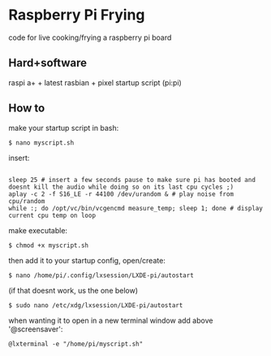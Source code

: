 # Raspberry Pi Frying
code for live cooking/frying a raspberry pi board

## Hard+software
raspi a+ + latest rasbian + pixel startup script (pi:pi)

## How to
make your startup script in bash:

`$ nano myscript.sh`

insert:

```#!/bin/sh

sleep 25 # insert a few seconds pause to make sure pi has booted and doesnt kill the audio while doing so on its last cpu cycles ;)
aplay -c 2 -f S16_LE -r 44100 /dev/urandom & # play noise from cpu/random
while :; do /opt/vc/bin/vcgencmd measure_temp; sleep 1; done # display current cpu temp on loop
```

make executable:

`$ chmod +x myscript.sh`

then add it to your startup config, open/create:

`$ nano /home/pi/.config/lxsession/LXDE-pi/autostart`


(if that doesnt work, us the one below)

`$ sudo nano /etc/xdg/lxsession/LXDE-pi/autostart`


when wanting it to open in a new terminal window add above '@screensaver':

`@lxterminal -e "/home/pi/myscript.sh"`
